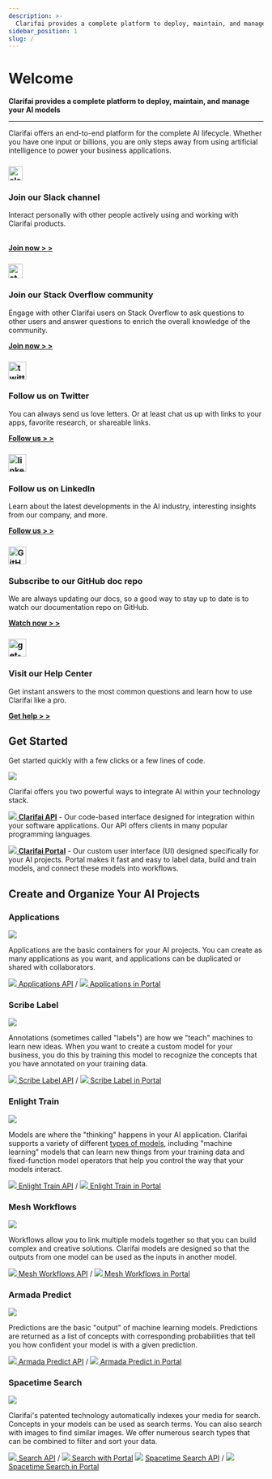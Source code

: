 ```yaml
---
description: >-
  Clarifai provides a complete platform to deploy, maintain, and manage your AI models. Whether you have one input or billions, you are only steps away from using AI to power your business applications.
sidebar_position: 1
slug: /
---
```


# Welcome

**Clarifai provides a complete platform to deploy, maintain, and manage your AI models**
<hr />

Clarifai offers an end-to-end platform for the complete AI lifecycle. Whether you have one input or billions, you are only steps away from using artificial intelligence to power your business applications.

<!--This section mostly uses built-in Docusaurus styles inspired by https://docusaurus.io/docs/sidebar/items#generated-index-page -->
<main class="margin-top--lg">
   <div class="row">
      <article class="col col--6" >
         <div class="card margin-bottom--lg padding--lg cardContainer_w8bb cardContainerLink_AhGd">
            <h3><img src="https://www.clarifai.com/hs-fs/hubfs/slack.png?width=28&name=slack.png" alt="slack" width="28px" /></h3>
            <h3>Join our Slack channel</h3>
            <p>Interact personally with other people actively using and working with Clarifai products.</p>
            <br/>
            <a href="https://communityinviter.com/apps/clarifaicommunity/clarifai-community" target="_blank"><b>Join now > ></b></a>
         </div>
      </article>
      <article class="col col--6">
         <div class="card margin-bottom--lg padding--lg cardContainer_w8bb cardContainerLink_AhGd">
            <h3><img src="https://www.clarifai.com/hs-fs/hubfs/stackoverflow.png?width=28&name=stackoverflow.png" alt="stackoverflow"  width="28px" /></h3>
            <h3>Join our Stack Overflow community</h3>
            <p>Engage with other Clarifai users on Stack Overflow to ask questions to other users and answer questions to enrich the overall knowledge of the community.</p>
            <a href="https://stackoverflow.com/questions/tagged/clarifai" target="_blank"><b>Join now > ></b></a>
         </div>
      </article>
      <article class="col col--6">
         <div class="card margin-bottom--lg padding--lg cardContainer_w8bb cardContainerLink_AhGd">
            <h3><img src="https://www.clarifai.com/hs-fs/hubfs/twitter-logo.png?width=35&name=twitter-logo.png" alt="twitter-logo" width="35px" /></h3>
            <h3>Follow us on Twitter</h3>
            <p>You can always send us love letters. Or at least chat us up with links to your apps, favorite research, or shareable links.</p>
            <a href="https://twitter.com/clarifai" target="_blank"><b>Follow us > ></b></a>
         </div>
      </article>
      <article class="col col--6">
         <div class="card margin-bottom--lg padding--lg cardContainer_w8bb cardContainerLink_AhGd">
            <h3><img src="https://upload.wikimedia.org/wikipedia/commons/c/ca/LinkedIn_logo_initials.png" alt="linkedIn-logo" width="35px" /></h3>
            <h3>Follow us on LinkedIn</h3>
            <p>Learn about the latest developments in the AI industry, interesting insights from our company, and more.</p>
            <a href="https://www.linkedin.com/company/clarifai/" target="_blank"><b>Follow us > ></b></a>
         </div>
      </article>
      <article class="col col--6">
         <div class="card margin-bottom--lg padding--lg cardContainer_w8bb cardContainerLink_AhGd">
            <h3><img src="https://www.clarifai.com/hs-fs/hubfs/GitHub-Mark.png" alt="GitHub-Mark" width="35px" /></h3>
            <h3>Subscribe to our GitHub doc repo</h3>
            <p>We are always updating our docs, so a good way to stay up to date is to watch our documentation repo on GitHub.</p>
            <a href="https://github.com/clarifai/docs" target="_blank"><b>Watch now > ></b></a>
         </div>
      </article>
      <article class="col col--6">
         <div class="card margin-bottom--lg padding--lg cardContainer_w8bb cardContainerLink_AhGd">
            <h3><img src="https://upload.wikimedia.org/wikipedia/commons/4/46/Wikibooks-help-icon.svg" alt="get-help" width="35px" /></h3>
            <h3>Visit our Help Center</h3>
            <p>Get instant answers to the most common questions and learn how to use Clarifai like a pro.</p>
            <a href="https://help.clarifai.com/" target="_blank"><b>Get help > ></b></a>
         </div>
      </article>
   </div>
</main>

## Get Started 

Get started quickly with a few clicks or a few lines of code.

![](/img/api_v_portal.jpg)

Clarifai offers you two powerful ways to integrate AI within your technology stack.

[![](/img/api.jpg) **Clarifai API**](api-guide/api-overview/) - Our code-based interface designed for integration within your software applications. Our API offers clients in many popular programming languages.

[![](/img/icon_portal.jpg) **Clarifai Portal**](portal-guide/portal-overview.md) - Our custom user interface \(UI\) designed specifically for your AI projects. Portal makes it fast and easy to label data, build and train models, and connect these models into workflows.

## Create and Organize Your AI Projects

### Applications

![](/img/applications_overview.jpg)

Applications are the basic containers for your AI projects. You can create as many applications as you want, and applications can be duplicated or shared with collaborators.

[![](/img/api.jpg) Applications API](clarifai-basics/applications/) / [![](/img/icon_portal.jpg) Applications in Portal](clarifai-basics/applications/)

### Scribe Label

![](/img/labeler.jpg)

Annotations \(sometimes called "labels"\) are how we "teach" machines to learn new ideas. When you want to create a custom model for your business, you do this by training this model to recognize the concepts that you have annotated on your training data.

[![](/img/api.jpg) Scribe Label API](api-guide/annotate/) / [![](/img/icon_portal.jpg) Scribe Label in Portal](portal-guide/annotate/)

### Enlight Train

![](/img/model_mode.jpg)

Models are where the "thinking" happens in your AI application. Clarifai supports a variety of different [types of models,](https://docs.clarifai.com/portal-guide/model/model-types) including "machine learning" models that can learn new things from your training data and fixed-function model operators that help you control the way that your models interact.

[![](/img/api.jpg) Enlight Train API](api-guide/model/) / [![](/img/icon_portal.jpg) Enlight Train in Portal](portal-guide/model/)

### Mesh Workflows

![](/img/workflows.jpg)

Workflows allow you to link multiple models together so that you can build complex and creative solutions. Clarifai models are designed so that the outputs from one model can be used as the inputs in another model.

[![](/img/api.jpg) Mesh Workflows API](api-guide/workflows/) / [![](/img/icon_portal.jpg) Mesh Workflows in Portal](portal-guide/workflows/)

### Armada Predict

![](/img/predictions.jpg)

Predictions are the basic "output" of machine learning models. Predictions are returned as a list of concepts with corresponding probabilities that tell you how confident your model is with a given prediction.

[![](/img/api.jpg) Armada Predict API](api-guide/predict/) / [![](/img/icon_portal.jpg) Armada Predict in Portal](api-guide/predict/)

### Spacetime Search

![](/img/search.jpg)

Clarifai's patented technology automatically indexes your media for search. Concepts in your models can be used as search terms. You can also search with images to find similar images. We offer numerous search types that can be combined to filter and sort your data.

[![](/img/api.jpg) Search API](/api-guide/predict) /
[![](/img/icon_portal.jpg) Search with Portal](/portal-guide/psearch)
![](/img/api.jpg) [Spacetime Search API](api-guide/search/) / [![](/img/icon_portal.jpg) Spacetime Search in Portal](introduction.md)
